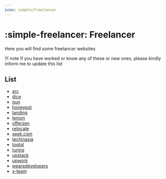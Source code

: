 ```yaml
---
icon: simple/freelancer
---
```


# :simple-freelancer: Freelancer

Here you will find some freelancer websites

!!! note
    If you have worked or know any of these or new ones, please kindly inform me 
    to update this list

## List

- [arc](https://arc.dev)
- [dice](https://www.dice.com)
- [gun](https://gun.io)
- [honeypot](http://honeypot.io)
- [landing](https://landing.jobs)
- [lemon](https://lemon.io)
- [offerzen](https://www.offerzen.com)
- [relocate](https://relocate.me)
- [seek.com](https://www.seek.com.au/technology-jobs)
- [techinasia](https://www.techinasia.com)
- [toptal](https://www.toptal.com)
- [turing](https://www.turing.com)
- [upstack](https://upstack)
- [upwork](https://www.upwork.com)
- [wearedevelopers](https://www.wearedevelopers.com/en/jobs)
- [x-team](https://x-team)

